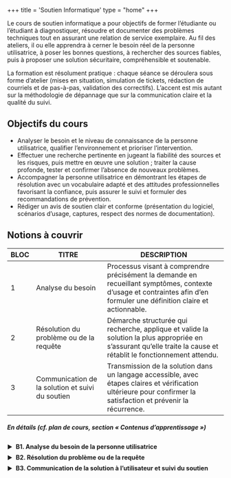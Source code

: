 +++
title = 'Soutien Informatique'
type = "home"
+++
<!-- Nouveau chapitre
hugo new --kind chapter content/01-modelisation/_index.md -->

Le cours de soutien informatique a pour objectifs de former l’étudiante ou l’étudiant à diagnostiquer, résoudre et documenter des problèmes techniques tout en assurant une relation de service exemplaire. Au fil des ateliers, il ou elle apprendra à cerner le besoin réel de la personne utilisatrice, à poser les bonnes questions, à rechercher des sources fiables, puis à proposer une solution sécuritaire, compréhensible et soutenable.

La formation est résolument pratique : chaque séance se déroulera sous forme d’atelier (mises en situation, simulation de tickets, rédaction de courriels et de pas-à-pas, validation des correctifs). L’accent est mis autant sur la méthodologie de dépannage que sur la communication claire et la qualité du suivi.

<!-- Ce site regroupe toutes les ressources (notes, exemples de code, exercices) pour la session. -->

## Objectifs du cours
- Analyser le besoin et le niveau de connaissance de la personne utilisatrice, qualifier l’environnement et prioriser l’intervention.
- Effectuer une recherche pertinente en jugeant la fiabilité des sources et les risques, puis mettre en œuvre une solution ; traiter la cause profonde, tester et confirmer l’absence de nouveaux problèmes. 
- Accompagner la personne utilisatrice en démontrant les étapes de résolution avec un vocabulaire adapté et des attitudes professionnelles favorisant la confiance, puis assurer le suivi et formuler des recommandations de prévention.
- Rédiger un avis de soutien clair et conforme (présentation du logiciel, scénarios d’usage, captures, respect des normes de documentation).

## Notions à couvrir 

| BLOC | TITRE | DESCRIPTION |
|---|---|---|
| 1 | Analyse du besoin | Processus visant à comprendre précisément la demande en recueillant symptômes, contexte d’usage et contraintes afin d’en formuler une définition claire et actionnable. |
| 2 | Résolution du problème ou de la requête | Démarche structurée qui recherche, applique et valide la solution la plus appropriée en s’assurant qu’elle traite la cause et rétablit le fonctionnement attendu. |
| 3 | Communication de la solution et suivi du soutien | Transmission de la solution dans un langage accessible, avec étapes claires et vérification ultérieure pour confirmer la satisfaction et prévenir la récurrence. |

##### En détails (*cf. plan de cours, section « Contenus d’apprentissage »*) 
<style>
  .details-menu summary {
    list-style: none;              /* cache la flèche par défaut (Firefox) */
    cursor: pointer;
    padding: .25rem 0;
    font-weight: 700;
  }
  .details-menu summary::-webkit-details-marker { display: none; } /* Chrome/Safari */
  .details-menu summary::before {
    content: "▶";
    font-size: .9em;
    margin-right: .5rem;
    transition: transform .2s ease;
  }
  .details-menu[open] summary::before {
    content: "▼";
  }
  .details-menu ul { margin: .3rem 0 .8rem 1.4rem; }
</style>

<!-- Bloc 1 : menu déroulant avec flèche -->
<details class="details-menu">
  <summary>B1. Analyse du besoin de la personne utilisatrice</summary>
  <ul>
    <li><strong>Technique exploratoire avec la personne utilisatrice</strong>
      <ul>
        <li>Description du problème, du message d’erreur, captures d’écran</li>
        <li>Questions pertinentes sur l’environnement (système d’exploitation, état de mémoire, paramètre de pare-feu, validation des versions des logiciels, etc.)</li>
        <li>Formulation d’un courriel de soutien</li>
      </ul>
    </li>
    <li><strong>Reproduction du problème et identification de la cause</strong>
      <ul>
        <li>Consultation appropriée de la base de connaissances</li>
        <li>Fouille de la documentation officielle du logiciel impliqué (troubleshooting/dépannage, FAQ, etc.)</li>
        <li>Développer une théorie de la cause probable ou transmission de l’information à la personne ou au service concerné</li>
        <li>Techniques de résolution (élimination méthodique des sources d’erreurs possibles)</li>
        <li>Détermination judicieuse du niveau de priorité</li>
        <li>Utilisation d’une plateforme de ticket</li>
      </ul>
    </li>
  </ul>
</details>

<details class="details-menu">
  <summary>B2. Résolution du problème ou de la requête</summary>
  <ul>
    <li><strong>1 - Recherche de la solution</strong>
      <ul>
        <li>Recherche de différentes solutions disponibles sur les forums et les sites de support</li>
        <li>Problèmes fréquents et solutions fréquentes</li>
        <li>Déterminer les risques et les dérapages possibles avec la personne utilisatrice</li>
      </ul>
    </li>
    <li><strong>2. Vérification de la solution</strong>
      <ul>
        <li>S’assurer que la solution s’attaque à la cause profonde, et non seulement aux symptômes</li>
        <li>Jugement de la fiabilité des sources utilisé (cours sécurité informatique)</li>
        <li>Tester de manière approfondie pour s’assurer que le problème est résolu</li>
        <li>Vérifier si le système fonctionne comme prévu sans nouveaux problèmes</li>
      </ul>
    </li>
  </ul>
</details>

<details class="details-menu">
  <summary>B3. Communication de la solution à l’utilisateur et suivi du soutien</summary>
  <ul>
    <li>Niveau de langage approprié à utiliser durant un support à la personne utilisatrice (vulgarisation de l’informatique, limiter les termes techniques, utilisation de métaphore, etc)</li>
    <li>Décomposition de la solution en étapes simples pour la personne utilisatrice</li>
    <li>Technique de présentation des solutions (liste d’étape, capture d’écran, etc)</li>
    <li>Manifestation d’attitudes et de comportements favorisant l’établissement d’une relation de confiance, empreints de patience et respectueux des limites d’intervention professionnelle</li>
    <li>Pertinence et efficacité des démonstrations</li>
    <li>Formulation de documentation de soutien</li>
    <li>Enrichissement de la base de données open source ou ajouter la solution dans les forums.</li>
    <li>Vérification appropriée de la satisfaction de l’utilisatrice et de l’utilisateur</li>
    <li>Formulation claire de recommandations visant à prévenir la récurrence de pannes</li>
  </ul>
</details>


<!-- ## Horaire des séances  -->
<!-- Calendrier synthèse (sans colonne Commentaires)
<style>
  .cal-soutien { margin: 1rem 0; }
  .cal-soutien table { width:100%; border-collapse:collapse; font-size:0.95rem; }
  .cal-soutien th, .cal-soutien td { border:2px solid #555; padding:8px 10px; vertical-align:top; }
  .cal-soutien th { background:#eee; text-align:left; }
  .cal-soutien .sem { white-space:nowrap; font-weight:700; }
  .cal-soutien .points { text-align:center; font-weight:700; }
  .cal-soutien .pct { color:#d7263d; }      /* rouge pour les % */
  .cal-soutien .exam { background:#e9f7ef; }/* vert pâle pour examens */
  .cal-soutien em { color:#333; }
</style>

<div class="cal-soutien">
<table>
  <thead>
    <tr>
      <th>Semaine d’enseignement</th>
      <th>Nature et date de remise des évaluations</th>
      <th>Points alloués</th>
    </tr>
  </thead>
  <tbody>
    <tr>
      <td class="sem">Semaine 1</td>
      <td><strong>Présentation du cours</strong>
        <ul>
          <li>Organisation d’une entreprise</li>
          <li>Fonctionnement général d’un centre de service TI</li>
          <li>État de l’art des ressources disponibles</li>
          <li>Explications sur le déroulement des activités du cours (et planification des horaires)</li>
        </ul>
      </td>
      <td class="points"></td>
    </tr>
    <tr>
      <td class="sem">Semaine 2</td>
      <td>Activité d’immersion dans un centre de service TI</td>
      <td class="points"><span class="pct">10&nbsp;%</span></td>
    </tr>
    <tr>
      <td class="sem">Semaine 3</td>
      <td><strong>B1. Analyse du besoin de l’utilisateur</strong></td>
      <td class="points"></td>
    </tr>
    <tr>
      <td class="sem">Semaine 4</td>
      <td><strong>B1. Analyse du besoin de l’utilisateur</strong><br><em>Atelier — reproduction du problème et identification de la cause</em></td>
      <td class="points"><span class="pct">5&nbsp;%</span></td>
    </tr>
    <tr>
      <td class="sem">Semaine 5</td>
      <td><strong>B2. Résolution du problème ou de la requête</strong></td>
      <td class="points"></td>
    </tr>
    <tr>
      <td class="sem">Semaine 6</td>
      <td><strong>B2. Résolution du problème ou de la requête</strong><br><em>Atelier — vérification d’une solution</em></td>
      <td class="points"><span class="pct">5&nbsp;%</span></td>
    </tr>
    <tr>
      <td class="sem">Semaine 7</td>
      <td><strong>B2. Résolution du problème ou de la requête</strong><br><em>Exercices de révision pour examen intra</em></td>
      <td class="points"></td>
    </tr>
    <tr class="exam">
      <td class="sem">Semaine 8</td>
      <td><strong>Examen intra</strong></td>
      <td class="points">25&nbsp;%</td>
    </tr>
    <tr>
      <td class="sem">Semaine 9</td>
      <td><strong>B3. Communication de la solution à l’utilisateur</strong></td>
      <td class="points"></td>
    </tr>
    <tr>
      <td class="sem">Semaine 10</td>
      <td>Formation Insertech</td>
      <td class="points"></td>
    </tr>
    <tr>
      <td class="sem">Semaine 11</td>
      <td>Activité réparation avec Insertech</td>
      <td class="points"><span class="pct">10&nbsp;%</span></td>
    </tr>
    <tr>
      <td class="sem">Semaine 12</td>
      <td><strong>B3. Communication de la solution à l’utilisateur</strong></td>
      <td class="points"></td>
    </tr>
    <tr>
      <td class="sem">Semaine 13</td>
      <td><strong>B3. Communication de la solution à l’utilisateur</strong><br><em>Atelier — documentation et suivi du soutien</em></td>
      <td class="points"><span class="pct">5&nbsp;%</span></td>
    </tr>
    <tr>
      <td class="sem">Semaine 14</td>
      <td>Exercices de révision pour épreuve finale</td>
      <td class="points"></td>
    </tr>
    <tr class="exam">
      <td class="sem">—</td>
      <td><strong>Épreuve finale (énoncé volet 1)</strong></td>
      <td class="points">20&nbsp;%</td>
    </tr>
    <tr class="exam">
      <td class="sem">Semaine 15</td>
      <td><strong>Épreuve finale (volet 2)</strong></td>
      <td class="points">20&nbsp;%</td>
    </tr>
  </tbody>
</table>
</div> -->